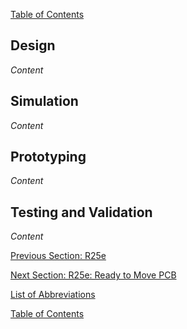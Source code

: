 [Table of Contents](https://bosung91.github.io/FSAE-High-Voltage-System-Design-and-Optimization/#table-of-contents)  

## Design
_Content_

## Simulation
_Content_

## Prototyping
_Content_

## Testing and Validation
_Content_  

[Previous Section: R25e](r25e.md)

[Next Section: R25e: Ready to Move PCB](ready-to-move.md)  

[List of Abbreviations](list-of-abbrev.md)

[Table of Contents](https://bosung91.github.io/FSAE-High-Voltage-System-Design-and-Optimization/#table-of-contents)